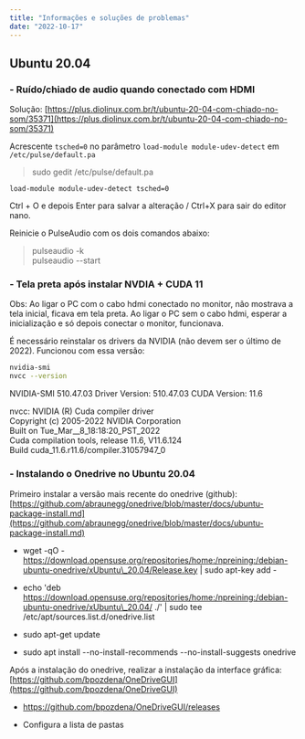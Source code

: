 ```yaml
---
title: "Informações e soluções de problemas"
date: "2022-10-17"
---
```


## Ubuntu 20.04

### \- Ruído/chiado de audio quando conectado com HDMI

Solução: [https://plus.diolinux.com.br/t/ubuntu-20-04-com-chiado-no-som/35371](https://plus.diolinux.com.br/t/ubuntu-20-04-com-chiado-no-som/35371)

Acrescente `tsched=0` no parâmetro `load-module module-udev-detect` em `/etc/pulse/default.pa`

> sudo gedit /etc/pulse/default.pa

`load-module module-udev-detect tsched=0`

Ctrl + O e depois Enter para salvar a alteração / Ctrl+X para sair do editor nano.

Reinicie o PulseAudio com os dois comandos abaixo:

> pulseaudio -k  
> pulseaudio --start

### \- Tela preta após instalar NVDIA + CUDA 11

Obs: Ao ligar o PC com o cabo hdmi conectado no monitor, não mostrava a tela inicial, ficava em tela preta. Ao ligar o PC sem o cabo hdmi, esperar a inicialização e só depois conectar o monitor, funcionava.

É necessário reinstalar os drivers da NVIDIA (não devem ser o último de 2022). Funcionou com essa versão:

```bash
nvidia-smi
nvcc --version
```

NVIDIA-SMI 510.47.03 Driver Version: 510.47.03 CUDA Version: 11.6

nvcc: NVIDIA (R) Cuda compiler driver  
Copyright (c) 2005-2022 NVIDIA Corporation  
Built on Tue\_Mar\_\_8\_18:18:20\_PST\_2022  
Cuda compilation tools, release 11.6, V11.6.124  
Build cuda\_11.6.r11.6/compiler.31057947\_0

### \- Instalando o Onedrive no Ubuntu 20.04

Primeiro instalar a versão mais recente do onedrive (github): [https://github.com/abraunegg/onedrive/blob/master/docs/ubuntu-package-install.md](https://github.com/abraunegg/onedrive/blob/master/docs/ubuntu-package-install.md)

- wget -qO - https://download.opensuse.org/repositories/home:/npreining:/debian-ubuntu-onedrive/xUbuntu\_20.04/Release.key | sudo apt-key add -

- echo 'deb https://download.opensuse.org/repositories/home:/npreining:/debian-ubuntu-onedrive/xUbuntu\_20.04/ ./' | sudo tee /etc/apt/sources.list.d/onedrive.list

- sudo apt-get update

- sudo apt install --no-install-recommends --no-install-suggests onedrive

Após a instalação do onedrive, realizar a instalação da interface gráfica: [https://github.com/bpozdena/OneDriveGUI](https://github.com/bpozdena/OneDriveGUI)

- https://github.com/bpozdena/OneDriveGUI/releases

- Configura a lista de pastas
